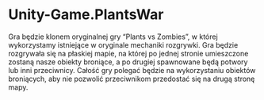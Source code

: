 # Unity-Game.PlantsWar
Gra będzie klonem oryginalnej gry “Plants vs Zombies”, w której wykorzystamy istniejące w oryginale mechaniki rozgrywki. Gra będzie rozgrywała się na płaskiej mapie, na której po jednej stronie umieszczone zostaną nasze obiekty broniące, a po drugiej spawnowane będą potwory lub inni przeciwnicy. Całość gry polegać będzie na wykorzystaniu obiektów broniących, aby nie pozwolić przeciwnikom przedostać się na drugą stronę mapy.

